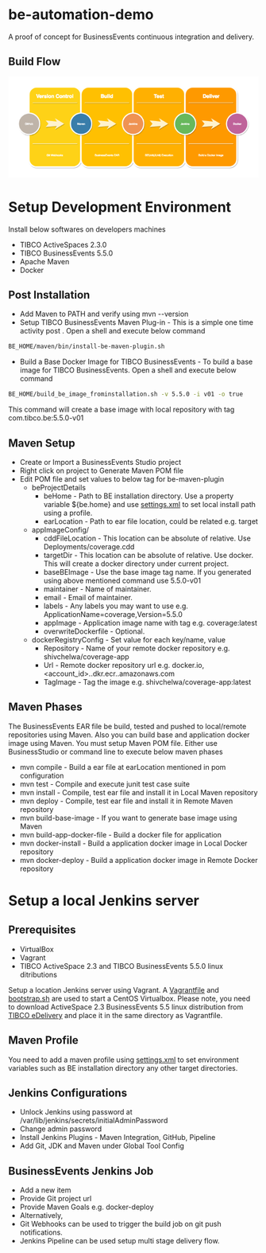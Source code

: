 # be-automation-demo
A proof of concept for BusinessEvents continuous integration and delivery.

## Build Flow

![BuildFlow](https://github.com/shivchelwa/be-automation-demo/blob/master/BE%20Continuous%20Integration.png)

# Setup Development Environment

Install below softwares on developers machines
* TIBCO ActiveSpaces 2.3.0
* TIBCO BusinessEvents 5.5.0
* Apache Maven
* Docker

## Post Installation
* Add Maven to PATH and verify using mvn --version
* Setup TIBCO BusinessEvents Maven Plug-in - This is a simple one time activity post . Open a shell and execute below command
```bash
BE_HOME/maven/bin/install-be-maven-plugin.sh
```
* Build a Base Docker Image for TIBCO BusinessEvents - To build a base image for TIBCO BusinessEvents. Open a shell and execute below command
```bash
BE_HOME/build_be_image_frominstallation.sh -v 5.5.0 -i v01 -o true
```
This command will create a base image with local repository with tag com.tibco.be:5.5.0-v01

## Maven Setup
* Create or Import a BusinessEvents Studio project
* Right click on project to Generate Maven POM file
* Edit POM file and set values to below tag for be-maven-plugin
  * beProjectDetails
    * beHome - Path to BE installation directory. Use a property variable ${be.home} and use [settings.xml](https://github.com/shivchelwa/be-automation-demo/blob/master/vagrant/settings.xml) to set local install path using a profile.
    * earLocation - Path to ear file location, could be related e.g. target
  * appImageConfig/
    * cddFileLocation - This location can be absolute of relative. Use Deployments/coverage.cdd
    * targetDir - This location can be absolute of relative. Use docker. This will create a docker directory under current project.
    * baseBEImage - Use the base image tag name. If you generated using above mentioned command use 5.5.0-v01
    * maintainer - Name of maintainer.
    * email - Email of maintainer.
    * labels - Any labels you may want to use e.g. ApplicationName=coverage,Version=5.5.0
    * appImage - Application image name with tag e.g. coverage:latest
    * overwriteDockerfile - Optional.
  * dockerRegistryConfig - Set value for each key/name, value
    * Repository - Name of your remote docker repository e.g. shivchelwa/coverage-app
    * Url - Remote docker repository url e.g. docker.io, <account_id>..dkr.ecr.<region>.amazonaws.com
    * TagImage - Tag the image e.g. shivchelwa/coverage-app:latest
 
## Maven Phases
The BusinessEvents EAR file be build, tested and pushed to local/remote repositories using Maven. Also you can build base and application docker image using Maven. You must setup Maven POM file. Either use BusinessStudio or command line to execute below maven phases
* mvn compile - Build a ear file at earLocation mentioned in pom configuration
* mvn test - Compile and execute junit test case suite
* mvn install - Compile, test ear file and install it in Local Maven repository
* mvn deploy - Compile, test ear file and install it in Remote Maven repository
* mvn build-base-image - If you want to generate base image using Maven
* mvn build-app-docker-file - Build a docker file for application
* mvn docker-install - Build a application docker image in Local Docker repository
* mvn docker-deploy - Build a application docker image in Remote Docker repository


# Setup a local Jenkins server

## Prerequisites
* VirtualBox
* Vagrant
* TIBCO ActiveSpace 2.3 and TIBCO BusinessEvents 5.5.0 linux ditributions

Setup a location Jenkins server using Vagrant. A [Vagrantfile](https://github.com/shivchelwa/be-automation-demo/blob/master/vagrant/Vagrantfile) and [bootstrap.sh](https://github.com/shivchelwa/be-automation-demo/blob/master/vagrant/bootstrap.sh) are used to start a CentOS Virtualbox. Please note, you need to download ActiveSpace 2.3 BusinessEvents 5.5 linux distribution from [TIBCO eDelivery](https://edelivery.tibco.com/storefront/index.ep) and place it in the same directory as Vagrantfile.

## Maven Profile
You need to add a maven profile using [settings.xml](https://github.com/shivchelwa/be-automation-demo/blob/master/vagrant/settings.xml) to set environment variables such as BE installation directory any other target directories.

## Jenkins Configurations
* Unlock Jenkins using password at /var/lib/jenkins/secrets/initialAdminPassword
* Change admin password
* Install Jenkins Plugins - Maven Integration, GitHub, Pipeline
* Add Git, JDK and Maven under Global Tool Config

## BusinessEvents Jenkins Job
* Add a new item
* Provide Git project url
* Provide Maven Goals e.g. docker-deploy
* Alternatively,
 * Git Webhooks can be used to trigger the build job on git push notifications.
 * Jenkins Pipeline can be used setup multi stage delivery flow.
